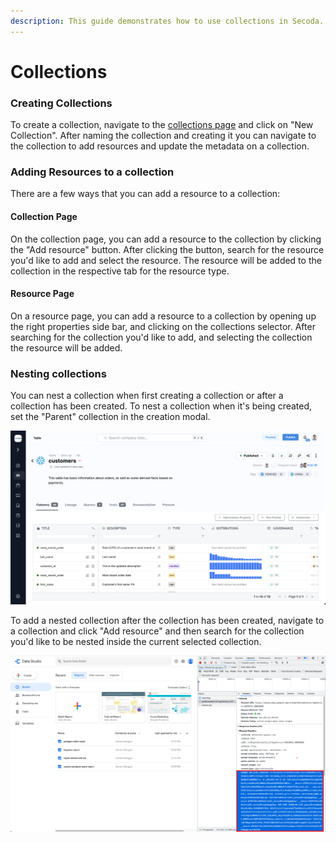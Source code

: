 ```yaml
---
description: This guide demonstrates how to use collections in Secoda.
---
```


# Collections

### Creating Collections

To create a collection, navigate to the [collections page](https://app.secoda.co/collection) and click on "New Collection". After naming the collection and creating it you can navigate to the collection to add resources and update the metadata on a collection.

### Adding Resources to a collection

There are a few ways that you can add a resource to a collection:

#### Collection Page

On the collection page, you can add a resource to the collection by clicking the "Add resource" button. After clicking the button, search for the resource you'd like to add and select the resource. The resource will be added to the collection in the respective tab for the resource type.

#### Resource Page

On a resource page, you can add a resource to a collection by opening up the right properties side bar, and clicking on the collections selector. After searching for the collection you'd like to add, and selecting the collection the resource will be added.

### Nesting collections

You can nest a collection when first creating a collection or after a collection has been created. To nest a collection when it's being created, set the "Parent" collection in the creation modal.&#x20;

![](<../.gitbook/assets/image (10) (1).png>)

To add a nested collection after the collection has been created, navigate to a collection and click "Add resource" and then search for the collection you'd like to be nested inside the current selected collection.

![](<../.gitbook/assets/image (5) (1).png>)

